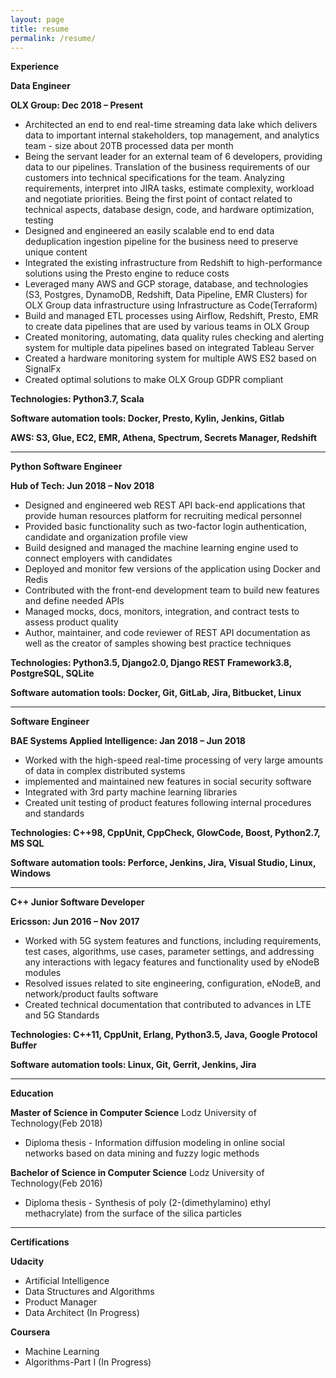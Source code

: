 ```yaml
---
layout: page
title: resume
permalink: /resume/
---
```


**Experience**

**Data Engineer**

**OLX Group: Dec 2018 – Present**

- Architected an end to end real-time streaming data lake which delivers data to important internal stakeholders, top management, and analytics team - size about 20TB processed data per month
- Being the servant leader for an external team of 6 developers, providing data to our pipelines. Translation of the business requirements of our customers into technical specifications for the team. Analyzing requirements, interpret into JIRA tasks, estimate complexity, workload and negotiate priorities. Being the first point of contact related to technical aspects, database design, code, and hardware optimization, testing
- Designed and engineered an easily scalable end to end data deduplication ingestion pipeline for the business need to preserve unique content
- Integrated the existing infrastructure from Redshift to high-performance solutions using the Presto engine to reduce costs
- Leveraged many AWS and GCP storage, database, and technologies (S3, Postgres, DynamoDB, Redshift, Data Pipeline, EMR Clusters) for OLX Group data infrastructure using Infrastructure as Code(Terraform)
- Build and managed ETL processes using Airflow, Redshift, Presto, EMR to create data pipelines that are used by various teams in OLX Group
- Created monitoring, automating, data quality rules checking and alerting system for multiple data pipelines based on integrated Tableau Server
- Created a hardware monitoring system for multiple AWS ES2 based on SignalFx
- Created optimal solutions to make OLX Group GDPR compliant

**Technologies: Python3.7, Scala**

**Software automation tools: Docker, Presto, Kylin, Jenkins, Gitlab**

**AWS: S3, Glue, EC2, EMR, Athena, Spectrum, Secrets Manager, Redshift**

----

**Python Software Engineer**

**Hub of Tech: Jun 2018 – Nov 2018**

- Designed and engineered web REST API back-end applications that provide human resources platform for recruiting medical personnel
- Provided basic functionality such as two-factor login authentication, candidate and organization profile view
- Build designed and managed the machine learning engine used to connect employers with candidates
- Deployed and monitor few versions of the application using Docker and Redis
- Contributed with the front-end development team to build new features and define needed APIs
- Managed mocks, docs, monitors, integration, and contract tests to assess product quality
- Author, maintainer, and code reviewer of REST API documentation as well as the creator of samples showing best practice techniques

**Technologies: Python3.5, Django2.0, Django REST Framework3.8, PostgreSQL, SQLite**

**Software automation tools: Docker, Git, GitLab, Jira, Bitbucket, Linux**

-----

**Software Engineer**

**BAE Systems Applied Intelligence: Jan 2018 – Jun 2018**

- Worked with the high-speed real-time processing of very large amounts of data in complex distributed systems
- implemented and maintained new features in social security software
- Integrated with 3rd party machine learning libraries
- Created unit testing of product features following internal procedures and standards

**Technologies: C++98, CppUnit, CppCheck, GlowCode, Boost, Python2.7, MS SQL**

**Software automation tools: Perforce, Jenkins, Jira, Visual Studio, Linux, Windows**

------

**C++ Junior Software Developer**

**Ericsson: Jun 2016 – Nov 2017**

- Worked with 5G system features and functions, including requirements, test cases, algorithms, use cases, parameter settings, and addressing any interactions with legacy features and functionality used by eNodeB modules
- Resolved issues related to site engineering, configuration, eNodeB, and network/product faults software
- Created technical documentation that contributed to advances in LTE and 5G Standards

**Technologies: C++11, CppUnit, Erlang, Python3.5, Java, Google Protocol Buffer**

**Software automation tools: Linux, Git, Gerrit, Jenkins, Jira**

------

**Education**

**Master of Science in Computer Science**
Lodz University of Technology(Feb 2018)

- Diploma thesis - Information diffusion modeling in online social networks based on data mining and fuzzy logic methods

**Bachelor of Science in Computer Science**
Lodz University of Technology(Feb 2016)

- Diploma thesis - Synthesis of poly (2-(dimethylamino) ethyl methacrylate) from the surface of the silica particles

------

**Certifications**

**Udacity**

- Artificial Intelligence
- Data Structures and Algorithms
- Product Manager
- Data Architect (In Progress)

**Coursera**

- Machine Learning
- Algorithms-Part I (In Progress)
